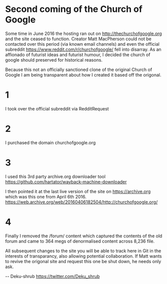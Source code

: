# Second coming of the Church of Google

Some time in June 2016 the hosting ran out on http://thechurchofgoogle.org and the site ceased to function. Creator Matt MacPherson could not be contacted over this period (via known email channels) and even the official subreddit https://www.reddit.com/r/churchofgoogle/ fell into disarray. As an affionado of futurist ideas and futurist humour, I decided the church of google should preserved for historical reasons.

Because this not an officially sanctioned clone of the original Church of Google I am being transparent about how I created it based off the origonal.

# 1
I took over the official subreddit via RedditRequest

# 2
I purchased the domain churchofgoogle.org

# 3 
I used this 3rd party archive.org downloader tool https://github.com/hartator/wayback-machine-downloader

I then pointed it at the last live version of the site on https://archive.org which was this one from April 6th 2016. https://web.archive.org/web/20160406182504/http://churchofgoogle.org/

# 4 
Finally I removed the /forum/ content which captured the contents of the old forum and came to 364 megs of denormalised content across 8,236 file.

All subsequent changes to the site you will be able to track here in Git in the interests of transparancy, also allowing potential collaboration. If Matt wants to revive the origonal site and request this one be shut down, he needs only ask.

-- Deku-shrub https://twitter.com/Deku_shrub